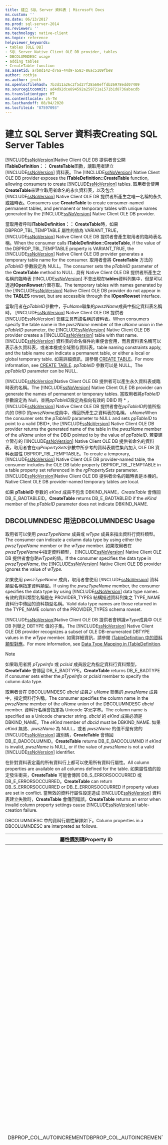 ```yaml
---
title: 建立 SQL Server 資料表 | Microsoft Docs
ms.custom: ''
ms.date: 06/13/2017
ms.prod: sql-server-2014
ms.reviewer: ''
ms.technology: native-client
ms.topic: reference
helpviewer_keywords:
- tables [OLE DB]
- SQL Server Native Client OLE DB provider, tables
- DBCOLUMNDESC usage
- adding tables
- CreateTable function
ms.assetid: a7b8d142-d76a-44d9-a583-86ac5109fbe8
author: rothja
ms.author: jroth
ms.openlocfilehash: 7b3d11a26c2f5d27f28a60effdb26978edd07409
ms.sourcegitcommit: ad4d92dce894592a259721a1571b1d8736abacdb
ms.translationtype: MT
ms.contentlocale: zh-TW
ms.lasthandoff: 08/04/2020
ms.locfileid: "87597093"
---
```

# <a name="creating-sql-server-tables"></a><span data-ttu-id="63695-102">建立 SQL Server 資料表</span><span class="sxs-lookup"><span data-stu-id="63695-102">Creating SQL Server Tables</span></span>
  <span data-ttu-id="63695-103">[!INCLUDE[ssNoVersion](../../includes/ssnoversion-md.md)]Native Client OLE DB 提供者會公開**ITableDefinition：： CreateTable**函數，讓取用者建立 [!INCLUDE[ssNoVersion](../../includes/ssnoversion-md.md)] 資料表。</span><span class="sxs-lookup"><span data-stu-id="63695-103">The [!INCLUDE[ssNoVersion](../../includes/ssnoversion-md.md)] Native Client OLE DB provider exposes the **ITableDefinition::CreateTable** function, allowing consumers to create [!INCLUDE[ssNoVersion](../../includes/ssnoversion-md.md)] tables.</span></span> <span data-ttu-id="63695-104">取用者會使用**CreateTable**來建立取用者命名的永久資料表，以及包含 [!INCLUDE[ssNoVersion](../../includes/ssnoversion-md.md)] Native Client OLE DB 提供者所產生之唯一名稱的永久或臨時表。</span><span class="sxs-lookup"><span data-stu-id="63695-104">Consumers use **CreateTable** to create consumer-named permanent tables, and permanent or temporary tables with unique names generated by the [!INCLUDE[ssNoVersion](../../includes/ssnoversion-md.md)] Native Client OLE DB provider.</span></span>  
  
 <span data-ttu-id="63695-105">當取用者呼叫**ITableDefinition：： CreateTable**時，如果 DBPROP_TBL_TEMPTABLE 屬性的值為 VARIANT_TRUE， [!INCLUDE[ssNoVersion](../../includes/ssnoversion-md.md)] Native Client OLE DB 提供者會產生取用者的臨時表名稱。</span><span class="sxs-lookup"><span data-stu-id="63695-105">When the consumer calls **ITableDefinition::CreateTable**, if the value of the DBPROP_TBL_TEMPTABLE property is VARIANT_TRUE, the [!INCLUDE[ssNoVersion](../../includes/ssnoversion-md.md)] Native Client OLE DB provider generates a temporary table name for the consumer.</span></span> <span data-ttu-id="63695-106">取用者會將 **CreateTable** 方法的 *pTableID* 參數設定為 NULL。</span><span class="sxs-lookup"><span data-stu-id="63695-106">The consumer sets the *pTableID* parameter of the **CreateTable** method to NULL.</span></span> <span data-ttu-id="63695-107">具有 Native Client OLE DB 提供者所產生之名稱的臨時表 [!INCLUDE[ssNoVersion](../../includes/ssnoversion-md.md)] 不會出現在**tables**資料列集中，但是可以透過**IOpenRowset**介面存取。</span><span class="sxs-lookup"><span data-stu-id="63695-107">The temporary tables with names generated by the [!INCLUDE[ssNoVersion](../../includes/ssnoversion-md.md)] Native Client OLE DB provider do not appear in the **TABLES** rowset, but are accessible through the **IOpenRowset** interface.</span></span>  
  
 <span data-ttu-id="63695-108">當取用者在*pTableID*參數中，于*uName*聯集的*pwszName*成員中指定資料表名稱時， [!INCLUDE[ssNoVersion](../../includes/ssnoversion-md.md)] Native Client OLE DB 提供者 [!INCLUDE[ssNoVersion](../../includes/ssnoversion-md.md)] 會建立具有該名稱的資料表。</span><span class="sxs-lookup"><span data-stu-id="63695-108">When consumers specify the table name in the *pwszName* member of the *uName* union in the *pTableID* parameter, the [!INCLUDE[ssNoVersion](../../includes/ssnoversion-md.md)] Native Client OLE DB provider creates a [!INCLUDE[ssNoVersion](../../includes/ssnoversion-md.md)] table with that name.</span></span> [!INCLUDE[ssNoVersion](../../includes/ssnoversion-md.md)] <span data-ttu-id="63695-109">資料表的命名條件約束便會套用，而且資料表名稱可以表示永久資料表，或者本機或全域暫存資料表。</span><span class="sxs-lookup"><span data-stu-id="63695-109">table naming constraints apply, and the table name can indicate a permanent table, or either a local or global temporary table.</span></span> <span data-ttu-id="63695-110">如需詳細資訊，請參閱 [CREATE TABLE](/sql/t-sql/statements/create-table-transact-sql)。</span><span class="sxs-lookup"><span data-stu-id="63695-110">For more information, see [CREATE TABLE](/sql/t-sql/statements/create-table-transact-sql).</span></span> <span data-ttu-id="63695-111">*ppTableID* 參數可以是 NULL。</span><span class="sxs-lookup"><span data-stu-id="63695-111">The *ppTableID* parameter can be NULL.</span></span>  
  
 <span data-ttu-id="63695-112">[!INCLUDE[ssNoVersion](../../includes/ssnoversion-md.md)]Native Client OLE DB 提供者可以產生永久資料表或臨時表的名稱。</span><span class="sxs-lookup"><span data-stu-id="63695-112">The [!INCLUDE[ssNoVersion](../../includes/ssnoversion-md.md)] Native Client OLE DB provider can generate the names of permanent or temporary tables.</span></span> <span data-ttu-id="63695-113">當取用者將*pTableID*參數設定為 Null，並將*ppTableID*設定為指向有效的 DBID 時 \* ， [!INCLUDE[ssNoVersion](../../includes/ssnoversion-md.md)] Native Client OLE DB 提供者會在*ppTableID*的值所指向的 DBID 的*pwszName*成員中，傳回所產生之資料表的名稱。 *uName*</span><span class="sxs-lookup"><span data-stu-id="63695-113">When the consumer sets the *pTableID* parameter to NULL and sets *ppTableID* to point to a valid DBID\*, the [!INCLUDE[ssNoVersion](../../includes/ssnoversion-md.md)] Native Client OLE DB provider returns the generated name of the table in the *pwszName* member of the *uName* union of the DBID pointed to by the value of *ppTableID*.</span></span> <span data-ttu-id="63695-114">若要建立暫存的 [!INCLUDE[ssNoVersion](../../includes/ssnoversion-md.md)] Native Client OLE DB 提供者命名的資料表，取用者會在*rgPropertySets*參數中所參考的資料表屬性集內加入 OLE DB 資料表屬性 DBPROP_TBL_TEMPTABLE。</span><span class="sxs-lookup"><span data-stu-id="63695-114">To create a temporary, [!INCLUDE[ssNoVersion](../../includes/ssnoversion-md.md)] Native Client OLE DB provider-named table, the consumer includes the OLE DB table property DBPROP_TBL_TEMPTABLE in a table property set referenced in the *rgPropertySets* parameter.</span></span> [!INCLUDE[ssNoVersion](../../includes/ssnoversion-md.md)]<span data-ttu-id="63695-115">Native Client OLE DB 提供者命名的臨時表是本機的。</span><span class="sxs-lookup"><span data-stu-id="63695-115">Native Client OLE DB provider-named temporary tables are local.</span></span>  
  
 <span data-ttu-id="63695-116">如果 **pTableID** 參數的 *eKind* 成員不包含 DBKIND_NAME，*CreateTable* 會傳回 DB_E_BADTABLEID。</span><span class="sxs-lookup"><span data-stu-id="63695-116">**CreateTable** returns DB_E_BADTABLEID if the *eKind* member of the *pTableID* parameter does not indicate DBKIND_NAME.</span></span>  
  
## <a name="dbcolumndesc-usage"></a><span data-ttu-id="63695-117">DBCOLUMNDESC 用法</span><span class="sxs-lookup"><span data-stu-id="63695-117">DBCOLUMNDESC Usage</span></span>  
 <span data-ttu-id="63695-118">取用者可以使用 *pwszTypeName* 成員或 *wType* 成員來指出資料行資料類型。</span><span class="sxs-lookup"><span data-stu-id="63695-118">The consumer can indicate a column data type by using either the *pwszTypeName* member or the *wType* member.</span></span> <span data-ttu-id="63695-119">如果取用者在*pwszTypeName*中指定資料類型， [!INCLUDE[ssNoVersion](../../includes/ssnoversion-md.md)] Native Client OLE DB 提供者會忽略*wType*的值。</span><span class="sxs-lookup"><span data-stu-id="63695-119">If the consumer specifies the data type in *pwszTypeName*, the [!INCLUDE[ssNoVersion](../../includes/ssnoversion-md.md)] Native Client OLE DB provider ignores the value of *wType*.</span></span>  
  
 <span data-ttu-id="63695-120">如果使用 *pwszTypeName* 成員，取用者會使用 [!INCLUDE[ssNoVersion](../../includes/ssnoversion-md.md)] 資料類型名稱指定資料類型。</span><span class="sxs-lookup"><span data-stu-id="63695-120">If using the *pwszTypeName* member, the consumer specifies the data type by using [!INCLUDE[ssNoVersion](../../includes/ssnoversion-md.md)] data type names.</span></span> <span data-ttu-id="63695-121">有效的資料類型名稱是在 PROVIDER_TYPES 結構描述資料列集之 TYPE_NAME 資料行中傳回的資料類型名稱。</span><span class="sxs-lookup"><span data-stu-id="63695-121">Valid data type names are those returned in the TYPE_NAME column of the PROVIDER_TYPES schema rowset.</span></span>  
  
 <span data-ttu-id="63695-122">[!INCLUDE[ssNoVersion](../../includes/ssnoversion-md.md)]Native Client OLE DB 提供者會辨識*wType*成員中 OLE DB 列舉之 DBTYPE 值的子集。</span><span class="sxs-lookup"><span data-stu-id="63695-122">The [!INCLUDE[ssNoVersion](../../includes/ssnoversion-md.md)] Native Client OLE DB provider recognizes a subset of OLE DB-enumerated DBTYPE values in the *wType* member.</span></span> <span data-ttu-id="63695-123">如需詳細資訊，請參閱 [ITableDefinition 中的資料類型對應](../../relational-databases/native-client-ole-db-data-types/data-type-mapping-in-itabledefinition.md)。</span><span class="sxs-lookup"><span data-stu-id="63695-123">For more information, see [Data Type Mapping in ITableDefinition](../../relational-databases/native-client-ole-db-data-types/data-type-mapping-in-itabledefinition.md).</span></span>  
  
> [!NOTE]  
>  <span data-ttu-id="63695-124">如果取用者將 *pTypeInfo* 或 *pclsid* 成員設定為指定資料行資料類型，**CreateTable** 會傳回 DB_E_BADTYPE。</span><span class="sxs-lookup"><span data-stu-id="63695-124">**CreateTable** returns DB_E_BADTYPE if consumer sets either the *pTypeInfo* or *pclsid* member to specify the column data type.</span></span>  
  
 <span data-ttu-id="63695-125">取用者會在 DBCOLUMNDESC *dbcid* 成員之 *uName* 聯集的 *pwszName* 成員中，指定資料行名稱。</span><span class="sxs-lookup"><span data-stu-id="63695-125">The consumer specifies the column name in the *pwszName* member of the *uName* union of the DBCOLUMNDESC *dbcid* member.</span></span> <span data-ttu-id="63695-126">資料行名稱會指定為 Unicode 字元字串。</span><span class="sxs-lookup"><span data-stu-id="63695-126">The column name is specified as a Unicode character string.</span></span> <span data-ttu-id="63695-127">*dbcid* 的 *eKind* 成員必須是 DBKIND_NAME。</span><span class="sxs-lookup"><span data-stu-id="63695-127">The *eKind* member of *dbcid* must be DBKIND_NAME.</span></span> <span data-ttu-id="63695-128">如果 *eKind* 無效、*pwszName* 為 NULL，或者 *pwszName* 的值不是有效的 [!INCLUDE[ssNoVersion](../../includes/ssnoversion-md.md)] 識別碼，**CreateTable** 會傳回 DB_E_BADCOLUMNID。</span><span class="sxs-lookup"><span data-stu-id="63695-128">**CreateTable** returns DB_E_BADCOLUMNID if *eKind* is invalid, *pwszName* is NULL, or if the value of *pwszName* is not a valid [!INCLUDE[ssNoVersion](../../includes/ssnoversion-md.md)] identifier.</span></span>  
  
 <span data-ttu-id="63695-129">在針對資料表定義的所有資料行上都可以使用所有資料行屬性。</span><span class="sxs-lookup"><span data-stu-id="63695-129">All column properties are available on all columns defined for the table.</span></span> <span data-ttu-id="63695-130">如果屬性值的設定發生衝突，**CreateTable** 可能會傳回 DB_S_ERRORSOCCURRED 或 DB_E_ERRORSOCCURRED。</span><span class="sxs-lookup"><span data-stu-id="63695-130">**CreateTable** can return DB_S_ERRORSOCCURRED or DB_E_ERRORSOCCURRED if property values are set in conflict.</span></span> <span data-ttu-id="63695-131">當無效的資料行屬性設定造成 [!INCLUDE[ssNoVersion](../../includes/ssnoversion-md.md)] 資料表建立失敗時，**CreateTable** 會傳回錯誤。</span><span class="sxs-lookup"><span data-stu-id="63695-131">**CreateTable** returns an error when invalid column property settings cause [!INCLUDE[ssNoVersion](../../includes/ssnoversion-md.md)] table-creation failure.</span></span>  
  
 <span data-ttu-id="63695-132">DBCOLUMNDESC 中的資料行屬性解譯如下。</span><span class="sxs-lookup"><span data-stu-id="63695-132">Column properties in a DBCOLUMNDESC are interpreted as follows.</span></span>  
  
|<span data-ttu-id="63695-133">屬性識別碼</span><span class="sxs-lookup"><span data-stu-id="63695-133">Property ID</span></span>|<span data-ttu-id="63695-134">描述</span><span class="sxs-lookup"><span data-stu-id="63695-134">Description</span></span>|  
|-----------------|-----------------|  
|<span data-ttu-id="63695-135">DBPROP_COL_AUTOINCREMENT</span><span class="sxs-lookup"><span data-stu-id="63695-135">DBPROP_COL_AUTOINCREMENT</span></span>|<span data-ttu-id="63695-136">R/W︰讀取/寫入</span><span class="sxs-lookup"><span data-stu-id="63695-136">R/W: Read/write</span></span><br /><br /> <span data-ttu-id="63695-137">預設值：VARIANT_FALSE 描述：在建立的資料行上設定識別屬性。</span><span class="sxs-lookup"><span data-stu-id="63695-137">Default: VARIANT_FALSE Description: Sets the identity property on the column created.</span></span> <span data-ttu-id="63695-138">對於 [!INCLUDE[ssNoVersion](../../includes/ssnoversion-md.md)]，識別屬性適用於資料表內的單一資料行。</span><span class="sxs-lookup"><span data-stu-id="63695-138">For [!INCLUDE[ssNoVersion](../../includes/ssnoversion-md.md)], the identity property is valid for a single column within a table.</span></span> <span data-ttu-id="63695-139">當 [!INCLUDE[ssNoVersion](../../includes/ssnoversion-md.md)] Native Client OLE DB 提供者嘗試在伺服器上建立資料表時，針對多個單一資料行將屬性設定為 VARIANT_TRUE 會產生錯誤。</span><span class="sxs-lookup"><span data-stu-id="63695-139">Setting the property to VARIANT_TRUE for more than a single column generates an error when the [!INCLUDE[ssNoVersion](../../includes/ssnoversion-md.md)] Native Client OLE DB provider attempts to create the table on the server.</span></span><br /><br /> <span data-ttu-id="63695-140">當小數位數為 0 時，[!INCLUDE[ssNoVersion](../../includes/ssnoversion-md.md)] 識別屬性僅適用於 **integer**、**numeric** 和 **decimal** 類型。</span><span class="sxs-lookup"><span data-stu-id="63695-140">The [!INCLUDE[ssNoVersion](../../includes/ssnoversion-md.md)] identity property is only valid for the **integer**, **numeric**, and **decimal** types when the scale is 0.</span></span> <span data-ttu-id="63695-141">當 [!INCLUDE[ssNoVersion](../../includes/ssnoversion-md.md)] Native Client OLE DB 提供者嘗試在伺服器上建立資料表時，將屬性設定為任何其他資料類型之資料行上的 VARIANT_TRUE 時，會產生錯誤。</span><span class="sxs-lookup"><span data-stu-id="63695-141">Setting the property to VARIANT_TRUE on a column of any other data type generates an error when the [!INCLUDE[ssNoVersion](../../includes/ssnoversion-md.md)] Native Client OLE DB provider attempts to create the table on the server.</span></span><br /><br /> <span data-ttu-id="63695-142">[!INCLUDE[ssNoVersion](../../includes/ssnoversion-md.md)]當 DBPROP_COL_AUTOINCREMENT 和 DBPROP_COL_NullABLE 同時 VARIANT_TRUE，而且 DBPROP_COL_NullABLE 的*dwOption*不 DBPROPOPTIONS_REQUIRED 時，Native Client OLE DB 提供者會傳回 DB_S_ERRORSOCCURRED。</span><span class="sxs-lookup"><span data-stu-id="63695-142">The [!INCLUDE[ssNoVersion](../../includes/ssnoversion-md.md)] Native Client OLE DB provider returns DB_S_ERRORSOCCURRED when DBPROP_COL_AUTOINCREMENT and DBPROP_COL_NULLABLE are both VARIANT_TRUE and the *dwOption* of DBPROP_COL_NULLABLE is not DBPROPOPTIONS_REQUIRED.</span></span> <span data-ttu-id="63695-143">當 DBPROP_COL_AUTOINCREMENT 和 DBPROP_COL_NULLABLE 同時為 VARIANT_TRUE，而且 DBPROP_COL_NULLABLE 的 *dwOption* 等於 DBPROPOPTIONS_REQUIRED 時，會傳回 DB_E_ERRORSOCCURRED。</span><span class="sxs-lookup"><span data-stu-id="63695-143">DB_E_ERRORSOCCURRED is returned when DBPROP_COL_AUTOINCREMENT and DBPROP_COL_NULLABLE are both VARIANT_TRUE and the *dwOption* of DBPROP_COL_NULLABLE equals DBPROPOPTIONS_REQUIRED.</span></span> <span data-ttu-id="63695-144">資料行會以 [!INCLUDE[ssNoVersion](../../includes/ssnoversion-md.md)] 識別屬性定義，而 DBPROP_COL_NULLABLE *dwStatus* 成員會設定為 DBPROPSTATUS_CONFLICTING。</span><span class="sxs-lookup"><span data-stu-id="63695-144">The column is defined with the [!INCLUDE[ssNoVersion](../../includes/ssnoversion-md.md)] identity property and the DBPROP_COL_NULLABLE *dwStatus* member is set to DBPROPSTATUS_CONFLICTING.</span></span>|  
|<span data-ttu-id="63695-145">DBPROP_COL_DEFAULT</span><span class="sxs-lookup"><span data-stu-id="63695-145">DBPROP_COL_DEFAULT</span></span>|<span data-ttu-id="63695-146">R/W︰讀取/寫入</span><span class="sxs-lookup"><span data-stu-id="63695-146">R/W: Read/write</span></span><br /><br /> <span data-ttu-id="63695-147">預設值：無</span><span class="sxs-lookup"><span data-stu-id="63695-147">Default: None</span></span><br /><br /> <span data-ttu-id="63695-148">描述：建立資料行的 [!INCLUDE[ssNoVersion](../../includes/ssnoversion-md.md)] DEFAULT 條件約束。</span><span class="sxs-lookup"><span data-stu-id="63695-148">Description: Creates a [!INCLUDE[ssNoVersion](../../includes/ssnoversion-md.md)] DEFAULT constraint for the column.</span></span><br /><br /> <span data-ttu-id="63695-149">*vValue* DBPROP 成員可以是任何一種類型。</span><span class="sxs-lookup"><span data-stu-id="63695-149">The *vValue* DBPROP member can be any of a number of types.</span></span> <span data-ttu-id="63695-150">*vValue.vt* 成員應該指定一個與資料行資料類型相容的類型。</span><span class="sxs-lookup"><span data-stu-id="63695-150">The *vValue.vt* member should specify a type compatible with the data type of the column.</span></span> <span data-ttu-id="63695-151">例如，對於定義為 DBTYPE_WSTR 的資料行而言，將 BSTR N/A 定義為預設值是相容符合。</span><span class="sxs-lookup"><span data-stu-id="63695-151">For example, defining BSTR N/A as the default value for a column defined as DBTYPE_WSTR is a compatible match.</span></span> <span data-ttu-id="63695-152">在定義為 DBTYPE_R8 的資料行上定義相同的預設值時，當 [!INCLUDE[ssNoVersion](../../includes/ssnoversion-md.md)] Native Client OLE DB 提供者嘗試在伺服器上建立資料表時，就會產生錯誤。</span><span class="sxs-lookup"><span data-stu-id="63695-152">Defining the same default on a column defined as DBTYPE_R8 generates an error when the [!INCLUDE[ssNoVersion](../../includes/ssnoversion-md.md)] Native Client OLE DB provider attempts to create the table on the server.</span></span>|  
|<span data-ttu-id="63695-153">DBPROP_COL_DESCRIPTION</span><span class="sxs-lookup"><span data-stu-id="63695-153">DBPROP_COL_DESCRIPTION</span></span>|<span data-ttu-id="63695-154">R/W︰讀取/寫入</span><span class="sxs-lookup"><span data-stu-id="63695-154">R/W: Read/write</span></span><br /><br /> <span data-ttu-id="63695-155">預設值：無</span><span class="sxs-lookup"><span data-stu-id="63695-155">Default: None</span></span><br /><br /> <span data-ttu-id="63695-156">描述： DBPROP_COL_DESCRIPTION 的資料行屬性不是由 [!INCLUDE[ssNoVersion](../../includes/ssnoversion-md.md)] Native Client OLE DB 提供者所執行。</span><span class="sxs-lookup"><span data-stu-id="63695-156">Description: The DBPROP_COL_DESCRIPTION column property is not implemented by the [!INCLUDE[ssNoVersion](../../includes/ssnoversion-md.md)] Native Client OLE DB provider.</span></span><br /><br /> <span data-ttu-id="63695-157">當取用者嘗試寫入屬性值時，DBPROP 結構的 *dwStatus* 成員會傳回 DBPROPSTATUS_NOTSUPPORTED。</span><span class="sxs-lookup"><span data-stu-id="63695-157">The *dwStatus* member of the DBPROP structure returns DBPROPSTATUS_NOTSUPPORTED when the consumer attempts to write the property value.</span></span><br /><br /> <span data-ttu-id="63695-158">設定屬性不會構成 [!INCLUDE[ssNoVersion](../../includes/ssnoversion-md.md)] Native Client OLE DB 提供者的嚴重錯誤。</span><span class="sxs-lookup"><span data-stu-id="63695-158">Setting the property does not constitute a fatal error for the [!INCLUDE[ssNoVersion](../../includes/ssnoversion-md.md)] Native Client OLE DB provider.</span></span> <span data-ttu-id="63695-159">如果其他所有參數值都有效，則會建立 [!INCLUDE[ssNoVersion](../../includes/ssnoversion-md.md)] 資料表。</span><span class="sxs-lookup"><span data-stu-id="63695-159">If all other parameter values are valid, the [!INCLUDE[ssNoVersion](../../includes/ssnoversion-md.md)] table is created.</span></span>|  
|<span data-ttu-id="63695-160">DBPROP_COL_FIXEDLENGTH</span><span class="sxs-lookup"><span data-stu-id="63695-160">DBPROP_COL_FIXEDLENGTH</span></span>|<span data-ttu-id="63695-161">R/W︰讀取/寫入</span><span class="sxs-lookup"><span data-stu-id="63695-161">R/W: Read/write</span></span><br /><br /> <span data-ttu-id="63695-162">預設值：VARIANT_FALSE</span><span class="sxs-lookup"><span data-stu-id="63695-162">Default: VARIANT_FALSE</span></span><br /><br /> <span data-ttu-id="63695-163">描述： [!INCLUDE[ssNoVersion](../../includes/ssnoversion-md.md)] 當取用者使用 DBCOLUMNDESC 的*wType*成員定義資料行的資料類型時，Native Client OLE DB 提供者會使用 DBPROP_COL_FIXEDLENGTH 來決定資料類型對應。</span><span class="sxs-lookup"><span data-stu-id="63695-163">Description: The [!INCLUDE[ssNoVersion](../../includes/ssnoversion-md.md)] Native Client OLE DB provider uses DBPROP_COL_FIXEDLENGTH to determine data type-mapping when the consumer defines a column's data type by using the *wType* member of the DBCOLUMNDESC.</span></span> <span data-ttu-id="63695-164">如需詳細資訊，請參閱 [ITableDefinition 中的資料類型對應](../../relational-databases/native-client-ole-db-data-types/data-type-mapping-in-itabledefinition.md)。</span><span class="sxs-lookup"><span data-stu-id="63695-164">For more information, see [Data Type Mapping in ITableDefinition](../../relational-databases/native-client-ole-db-data-types/data-type-mapping-in-itabledefinition.md).</span></span>|  
|<span data-ttu-id="63695-165">DBPROP_COL_NULLABLE</span><span class="sxs-lookup"><span data-stu-id="63695-165">DBPROP_COL_NULLABLE</span></span>|<span data-ttu-id="63695-166">R/W︰讀取/寫入</span><span class="sxs-lookup"><span data-stu-id="63695-166">R/W: Read/write</span></span><br /><br /> <span data-ttu-id="63695-167">預設值：無</span><span class="sxs-lookup"><span data-stu-id="63695-167">Default: None</span></span><br /><br /> <span data-ttu-id="63695-168">描述：建立資料表時， [!INCLUDE[ssNoVersion](../../includes/ssnoversion-md.md)] 如果已設定屬性，Native Client OLE DB 提供者會指出資料行是否應該接受 null 值。</span><span class="sxs-lookup"><span data-stu-id="63695-168">Description: When creating the table, the [!INCLUDE[ssNoVersion](../../includes/ssnoversion-md.md)] Native Client OLE DB provider indicates whether the column should accept null values if the property is set.</span></span> <span data-ttu-id="63695-169">未設定屬性時，資料行是否能夠接受 NULL 做為值取決於 [!INCLUDE[ssNoVersion](../../includes/ssnoversion-md.md)] ANSI_NULLS 預設資料庫選項。</span><span class="sxs-lookup"><span data-stu-id="63695-169">When the property is not set, the ability of the column to accept NULL as a value is determined by the [!INCLUDE[ssNoVersion](../../includes/ssnoversion-md.md)] ANSI_NULLS default database option.</span></span><br /><br /> <span data-ttu-id="63695-170">[!INCLUDE[ssNoVersion](../../includes/ssnoversion-md.md)]Native Client OLE DB 提供者是與 ISO 相容的提供者。</span><span class="sxs-lookup"><span data-stu-id="63695-170">The [!INCLUDE[ssNoVersion](../../includes/ssnoversion-md.md)] Native Client OLE DB provider is an ISO-compliant provider.</span></span> <span data-ttu-id="63695-171">已連接的工作階段會表現 ISO 行為。</span><span class="sxs-lookup"><span data-stu-id="63695-171">Connected sessions exhibit ISO behaviors.</span></span> <span data-ttu-id="63695-172">如果取用者沒有設定 DBPROP_COL_NULLABLE，資料行接受 Null 值。</span><span class="sxs-lookup"><span data-stu-id="63695-172">If the consumer does not set DBPROP_COL_NULLABLE, columns accept null values.</span></span>|  
|<span data-ttu-id="63695-173">DBPROP_COL_PRIMARYKEY</span><span class="sxs-lookup"><span data-stu-id="63695-173">DBPROP_COL_PRIMARYKEY</span></span>|<span data-ttu-id="63695-174">R/W︰讀取/寫入</span><span class="sxs-lookup"><span data-stu-id="63695-174">R/W: Read/write</span></span><br /><br /> <span data-ttu-id="63695-175">預設值： VARIANT_FALSE 描述：當 VARIANT_TRUE 時， [!INCLUDE[ssNoVersion](../../includes/ssnoversion-md.md)] Native Client OLE DB 提供者會建立具有 PRIMARY KEY 條件約束的資料行。</span><span class="sxs-lookup"><span data-stu-id="63695-175">Default: VARIANT_FALSE Description: When VARIANT_TRUE, the [!INCLUDE[ssNoVersion](../../includes/ssnoversion-md.md)] Native Client OLE DB provider creates the column with a PRIMARY KEY constraint.</span></span><br /><br /> <span data-ttu-id="63695-176">定義為資料行屬性時，只有單一資料行可以決定條件約束。</span><span class="sxs-lookup"><span data-stu-id="63695-176">When defined as a column property, only a single column can determine the constraint.</span></span> <span data-ttu-id="63695-177">當 [!INCLUDE[ssNoVersion](../../includes/ssnoversion-md.md)] Native Client OLE DB 提供者嘗試建立資料表時，針對多個單一資料行設定屬性 VARIANT_TRUE 會傳回錯誤 [!INCLUDE[ssNoVersion](../../includes/ssnoversion-md.md)] 。</span><span class="sxs-lookup"><span data-stu-id="63695-177">Setting the property VARIANT_TRUE for more than a single column returns an error when the [!INCLUDE[ssNoVersion](../../includes/ssnoversion-md.md)] Native Client OLE DB provider attempts to create the [!INCLUDE[ssNoVersion](../../includes/ssnoversion-md.md)] table.</span></span><br /><br /> <span data-ttu-id="63695-178">注意：取用者可以使用 **IIndexDefinition::CreateIndex** 在兩個以上的資料行上建立 PRIMARY KEY 條件約束。</span><span class="sxs-lookup"><span data-stu-id="63695-178">Note: The consumer can use **IIndexDefinition::CreateIndex** to create a PRIMARY KEY constraint on two or more columns.</span></span><br /><br /> <span data-ttu-id="63695-179">[!INCLUDE[ssNoVersion](../../includes/ssnoversion-md.md)]當 DBPROP_COL_PRIMARYKEY 和 DBPROP_COL_UNIQUE 同時 VARIANT_TRUE，而且 DBPROP_COL_UNIQUE 的*dwOption*不 DBPROPOPTIONS_REQUIRED 時，Native Client OLE DB 提供者會傳回 DB_S_ERRORSOCCURRED。</span><span class="sxs-lookup"><span data-stu-id="63695-179">The [!INCLUDE[ssNoVersion](../../includes/ssnoversion-md.md)] Native Client OLE DB provider returns DB_S_ERRORSOCCURRED when DBPROP_COL_PRIMARYKEY and DBPROP_COL_UNIQUE are both VARIANT_TRUE and the *dwOption* of DBPROP_COL_UNIQUE is not DBPROPOPTIONS_REQUIRED.</span></span><br /><br /> <span data-ttu-id="63695-180">當 DBPROP_COL_PRIMARYKEY 和 DBPROP_COL_UNIQUE 同時為 VARIANT_TRUE，而且 DBPROP_COL_UNIQUE 的 *dwOption* 等於 DBPROPOPTIONS_REQUIRED 時，會傳回 DB_E_ERRORSOCCURRED。</span><span class="sxs-lookup"><span data-stu-id="63695-180">DB_E_ERRORSOCCURRED is returned when DBPROP_COL_PRIMARYKEY and DBPROP_COL_UNIQUE are both VARIANT_TRUE and the *dwOption* of DBPROP_COL_UNIQUE equals DBPROPOPTIONS_REQUIRED.</span></span> <span data-ttu-id="63695-181">資料行會以 [!INCLUDE[ssNoVersion](../../includes/ssnoversion-md.md)] 識別屬性定義，而 DBPROP_COL_PRIMARYKEY *dwStatus* 成員會設定為 DBPROPSTATUS_CONFLICTING。</span><span class="sxs-lookup"><span data-stu-id="63695-181">The column is defined with the [!INCLUDE[ssNoVersion](../../includes/ssnoversion-md.md)] identity property and the DBPROP_COL_PRIMARYKEY *dwStatus* member is set to DBPROPSTATUS_CONFLICTING.</span></span><br /><br /> <span data-ttu-id="63695-182">[!INCLUDE[ssNoVersion](../../includes/ssnoversion-md.md)]當 DBPROP_COL_PRIMARYKEY 和 DBPROP_COL_NullABLE 都 VARIANT_TRUE 時，Native Client OLE DB 提供者會傳回錯誤。</span><span class="sxs-lookup"><span data-stu-id="63695-182">The [!INCLUDE[ssNoVersion](../../includes/ssnoversion-md.md)] Native Client OLE DB provider returns an error when DBPROP_COL_PRIMARYKEY and DBPROP_COL_NULLABLE are both VARIANT_TRUE.</span></span><br /><br /> <span data-ttu-id="63695-183">[!INCLUDE[ssNoVersion](../../includes/ssnoversion-md.md)] [!INCLUDE[ssNoVersion](../../includes/ssnoversion-md.md)] 當取用者嘗試在無效資料類型的資料行上建立 PRIMARY KEY 條件約束時，Native Client OLE DB 提供者會從傳回錯誤 [!INCLUDE[ssNoVersion](../../includes/ssnoversion-md.md)] 。</span><span class="sxs-lookup"><span data-stu-id="63695-183">The [!INCLUDE[ssNoVersion](../../includes/ssnoversion-md.md)] Native Client OLE DB provider returns an error from [!INCLUDE[ssNoVersion](../../includes/ssnoversion-md.md)] when the consumer attempts to create a PRIMARY KEY constraint on a column of invalid [!INCLUDE[ssNoVersion](../../includes/ssnoversion-md.md)] data type.</span></span> <span data-ttu-id="63695-184">在使用 [!INCLUDE[ssNoVersion](../../includes/ssnoversion-md.md)] 資料類型 **bit**、**text**、**ntext** 和 **image** 建立的資料行上，無法定義 PRIMARY KEY 條件約束。</span><span class="sxs-lookup"><span data-stu-id="63695-184">PRIMARY KEY constraints cannot be defined on columns created with the [!INCLUDE[ssNoVersion](../../includes/ssnoversion-md.md)] data types **bit**, **text**, **ntext**, and **image**.</span></span>|  
|<span data-ttu-id="63695-185">DBPROP_COL_UNIQUE</span><span class="sxs-lookup"><span data-stu-id="63695-185">DBPROP_COL_UNIQUE</span></span>|<span data-ttu-id="63695-186">R/W︰讀取/寫入</span><span class="sxs-lookup"><span data-stu-id="63695-186">R/W: Read/write</span></span><br /><br /> <span data-ttu-id="63695-187">預設值：VARIANT_FALSE 描述：將 [!INCLUDE[ssNoVersion](../../includes/ssnoversion-md.md)] UNIQUE 條件約束套用到資料行。</span><span class="sxs-lookup"><span data-stu-id="63695-187">Default: VARIANT_FALSE Description: Applies a [!INCLUDE[ssNoVersion](../../includes/ssnoversion-md.md)] UNIQUE constraint to the column.</span></span><br /><br /> <span data-ttu-id="63695-188">定義為資料行屬性時，僅會在單一資料行上套用條件約束。</span><span class="sxs-lookup"><span data-stu-id="63695-188">When defined as a column property, the constraint is applied on a single column only.</span></span> <span data-ttu-id="63695-189">取用者可以使用 **IIndexDefinition::CreateIndex**，在結合兩個或多個資料行的值上套用 UNIQUE 條件約束。</span><span class="sxs-lookup"><span data-stu-id="63695-189">The consumer can use **IIndexDefinition::CreateIndex** to apply a UNIQUE constraint on the combined values of two or more columns.</span></span><br /><br /> <span data-ttu-id="63695-190">[!INCLUDE[ssNoVersion](../../includes/ssnoversion-md.md)]當 DBPROP_COL_PRIMARYKEY 和 DBPROP_COL_UNIQUE 都是 VARIANT_TRUE 而且*dwOption*不 DBPROPOPTIONS_REQUIRED 時，Native Client OLE DB 提供者會傳回 DB_S_ERRORSOCCURRED。</span><span class="sxs-lookup"><span data-stu-id="63695-190">The [!INCLUDE[ssNoVersion](../../includes/ssnoversion-md.md)] Native Client OLE DB provider returns DB_S_ERRORSOCCURRED when DBPROP_COL_PRIMARYKEY and DBPROP_COL_UNIQUE are both VARIANT_TRUE and *dwOption* is not DBPROPOPTIONS_REQUIRED.</span></span><br /><br /> <span data-ttu-id="63695-191">當 DBPROP_COL_PRIMARYKEY 和 DBPROP_COL_UNIQUE 同時為 VARIANT_TRUE，而且 *dwOption* 等於 DBPROPOPTIONS_REQUIRED 時，會傳回 DB_E_ERRORSOCCURRED。</span><span class="sxs-lookup"><span data-stu-id="63695-191">DB_E_ERRORSOCCURRED is returned when DBPROP_COL_PRIMARYKEY and DBPROP_COL_UNIQUE are both VARIANT_TRUE and *dwOption* equals DBPROPOPTIONS_REQUIRED.</span></span> <span data-ttu-id="63695-192">資料行會以 [!INCLUDE[ssNoVersion](../../includes/ssnoversion-md.md)] 識別屬性定義，而 DBPROP_COL_PRIMARYKEY *dwStatus* 成員會設定為 DBPROPSTATUS_CONFLICTING。</span><span class="sxs-lookup"><span data-stu-id="63695-192">The column is defined with the [!INCLUDE[ssNoVersion](../../includes/ssnoversion-md.md)] identity property and the DBPROP_COL_PRIMARYKEY *dwStatus* member is set to DBPROPSTATUS_CONFLICTING.</span></span><br /><br /> <span data-ttu-id="63695-193">[!INCLUDE[ssNoVersion](../../includes/ssnoversion-md.md)]當 DBPROP_COL_NullABLE 和 DBPROP_COL_UNIQUE 都是 VARIANT_TRUE 而且*dwOption*不 DBPROPOPTIONS_REQUIRED 時，Native Client OLE DB 提供者會傳回 DB_S_ERRORSOCCURRED。</span><span class="sxs-lookup"><span data-stu-id="63695-193">The [!INCLUDE[ssNoVersion](../../includes/ssnoversion-md.md)] Native Client OLE DB provider returns DB_S_ERRORSOCCURRED when DBPROP_COL_NULLABLE and DBPROP_COL_UNIQUE are both VARIANT_TRUE and *dwOption* is not DBPROPOPTIONS_REQUIRED.</span></span><br /><br /> <span data-ttu-id="63695-194">當 DBPROP_COL_NULLABLE 和 DBPROP_COL_UNIQUE 同時為 VARIANT_TRUE，而且 *dwOption* 等於 DBPROPOPTIONS_REQUIRED 時，會傳回 DB_E_ERRORSOCCURRED。</span><span class="sxs-lookup"><span data-stu-id="63695-194">DB_E_ERRORSOCCURRED is returned when DBPROP_COL_NULLABLE and DBPROP_COL_UNIQUE are both VARIANT_TRUE and *dwOption* equals DBPROPOPTIONS_REQUIRED.</span></span> <span data-ttu-id="63695-195">資料行會以 [!INCLUDE[ssNoVersion](../../includes/ssnoversion-md.md)] 識別屬性定義，而 DBPROP_COL_NULLABLE *dwStatus* 成員會設定為 DBPROPSTATUS_CONFLICTING。</span><span class="sxs-lookup"><span data-stu-id="63695-195">The column is defined with the [!INCLUDE[ssNoVersion](../../includes/ssnoversion-md.md)] identity property and the DBPROP_COL_NULLABLE *dwStatus* member is set to DBPROPSTATUS_CONFLICTING.</span></span><br /><br /> <span data-ttu-id="63695-196">[!INCLUDE[ssNoVersion](../../includes/ssnoversion-md.md)] [!INCLUDE[ssNoVersion](../../includes/ssnoversion-md.md)] 當取用者嘗試在無效資料類型的資料行上建立 UNIQUE 條件約束時，Native Client OLE DB 提供者會從傳回錯誤 [!INCLUDE[ssNoVersion](../../includes/ssnoversion-md.md)] 。</span><span class="sxs-lookup"><span data-stu-id="63695-196">The [!INCLUDE[ssNoVersion](../../includes/ssnoversion-md.md)] Native Client OLE DB provider returns an error from [!INCLUDE[ssNoVersion](../../includes/ssnoversion-md.md)] when the consumer attempts to create a UNIQUE constraint on a column of invalid [!INCLUDE[ssNoVersion](../../includes/ssnoversion-md.md)] data type.</span></span> <span data-ttu-id="63695-197">在使用 [!INCLUDE[ssNoVersion](../../includes/ssnoversion-md.md)] **bit** 資料類型建立的資料行上，無法定義 UNIQUE 條件約束。</span><span class="sxs-lookup"><span data-stu-id="63695-197">UNIQUE constraints cannot be defined on columns created with the [!INCLUDE[ssNoVersion](../../includes/ssnoversion-md.md)] **bit** data type.</span></span>|  
  
 <span data-ttu-id="63695-198">當取用者呼叫**ITableDefinition：： CreateTable**時， [!INCLUDE[ssNoVersion](../../includes/ssnoversion-md.md)] Native Client OLE DB 提供者會依照下列方式解讀資料表屬性。</span><span class="sxs-lookup"><span data-stu-id="63695-198">When the consumer calls **ITableDefinition::CreateTable**, the [!INCLUDE[ssNoVersion](../../includes/ssnoversion-md.md)] Native Client OLE DB provider interprets table properties as follows.</span></span>  
  
|<span data-ttu-id="63695-199">屬性識別碼</span><span class="sxs-lookup"><span data-stu-id="63695-199">Property ID</span></span>|<span data-ttu-id="63695-200">描述</span><span class="sxs-lookup"><span data-stu-id="63695-200">Description</span></span>|  
|-----------------|-----------------|  
|<span data-ttu-id="63695-201">DBPROP_TBL_TEMPTABLE</span><span class="sxs-lookup"><span data-stu-id="63695-201">DBPROP_TBL_TEMPTABLE</span></span>|<span data-ttu-id="63695-202">R/W︰讀取/寫入</span><span class="sxs-lookup"><span data-stu-id="63695-202">R/W: Read/write</span></span><br /><br /> <span data-ttu-id="63695-203">預設值： VARIANT_FALSE 描述：根據預設， [!INCLUDE[ssNoVersion](../../includes/ssnoversion-md.md)] Native Client OLE DB 提供者會建立由取用者命名的資料表。</span><span class="sxs-lookup"><span data-stu-id="63695-203">Default: VARIANT_FALSE Description: By default, the [!INCLUDE[ssNoVersion](../../includes/ssnoversion-md.md)] Native Client OLE DB provider creates tables named by the consumer.</span></span> <span data-ttu-id="63695-204">當 VARIANT_TRUE 時， [!INCLUDE[ssNoVersion](../../includes/ssnoversion-md.md)] Native Client OLE DB 提供者會產生取用者的臨時表名稱。</span><span class="sxs-lookup"><span data-stu-id="63695-204">When VARIANT_TRUE, The [!INCLUDE[ssNoVersion](../../includes/ssnoversion-md.md)] Native Client OLE DB provider generates a temporary table name for the consumer.</span></span> <span data-ttu-id="63695-205">取用者會將 **CreateTable** 的 *pTableID* 參數設定為 NULL。</span><span class="sxs-lookup"><span data-stu-id="63695-205">The consumer sets the *pTableID* parameter of **CreateTable** to NULL.</span></span> <span data-ttu-id="63695-206">*ppTableID* 參數必須包含有效的指標。</span><span class="sxs-lookup"><span data-stu-id="63695-206">The *ppTableID* parameter must contain a valid pointer.</span></span>|  
  
 <span data-ttu-id="63695-207">如果取用者要求在成功建立的資料表上開啟資料列集， [!INCLUDE[ssNoVersion](../../includes/ssnoversion-md.md)] Native Client OLE DB 提供者會開啟資料指標支援的資料列集。</span><span class="sxs-lookup"><span data-stu-id="63695-207">If the consumer requests that a rowset be opened on a successfully created table, the [!INCLUDE[ssNoVersion](../../includes/ssnoversion-md.md)] Native Client OLE DB provider opens a cursor-supported rowset.</span></span> <span data-ttu-id="63695-208">在傳遞的屬性集中可以指出任何資料列集屬性。</span><span class="sxs-lookup"><span data-stu-id="63695-208">Any rowset properties can be indicated in the property sets passed.</span></span>  
  
 <span data-ttu-id="63695-209">此範例會建立一個 [!INCLUDE[ssNoVersion](../../includes/ssnoversion-md.md)] 資料表。</span><span class="sxs-lookup"><span data-stu-id="63695-209">This example creates a [!INCLUDE[ssNoVersion](../../includes/ssnoversion-md.md)] table.</span></span>  
  
```  
// This CREATE TABLE statement shows the details of the table created by   
// the following example code.  
//  
// CREATE TABLE OrderDetails  
// (  
//    OrderID      int      NOT NULL  
//    ProductID   int      NOT NULL  
//    CONSTRAINT PK_OrderDetails  
//         PRIMARY KEY CLUSTERED (OrderID, ProductID),  
//    UnitPrice   money      NOT NULL,  
//    Quantity   int      NOT NULL,  
//    Discount   decimal(2,2)   NOT NULL  
//        DEFAULT 0  
// )  
//  
// The PRIMARY KEY constraint is created in an additional example.  
HRESULT CreateTable  
    (  
    ITableDefinition* pITableDefinition  
    )  
    {  
    DBID            dbidTable;  
    const ULONG     nCols = 5;  
    ULONG           nCol;  
    ULONG           nProp;  
    DBCOLUMNDESC    dbcoldesc[nCols];  
  
    HRESULT         hr;  
  
    // Set up column descriptions. First, set default property values for  
    //  the columns.  
    for (nCol = 0; nCol < nCols; nCol++)  
        {  
        dbcoldesc[nCol].pwszTypeName = NULL;  
        dbcoldesc[nCol].pTypeInfo = NULL;  
        dbcoldesc[nCol].rgPropertySets = new DBPROPSET;  
        dbcoldesc[nCol].pclsid = NULL;  
        dbcoldesc[nCol].cPropertySets = 1;  
        dbcoldesc[nCol].ulColumnSize = 0;  
        dbcoldesc[nCol].dbcid.eKind = DBKIND_NAME;  
        dbcoldesc[nCol].wType = DBTYPE_I4;  
        dbcoldesc[nCol].bPrecision = 0;  
        dbcoldesc[nCol].bScale = 0;  
  
        dbcoldesc[nCol].rgPropertySets[0].rgProperties =   
            new DBPROP[NCOLPROPS_MAX];  
        dbcoldesc[nCol].rgPropertySets[0].cProperties = NCOLPROPS_MAX;  
        dbcoldesc[nCol].rgPropertySets[0].guidPropertySet =  
            DBPROPSET_COLUMN;  
  
        for (nProp = 0; nProp < NCOLPROPS_MAX; nProp++)  
            {  
            dbcoldesc[nCol].rgPropertySets[0].rgProperties[nProp].  
                dwOptions = DBPROPOPTIONS_REQUIRED;  
            dbcoldesc[nCol].rgPropertySets[0].rgProperties[nProp].colid  
                 = DB_NULLID;  
  
            VariantInit(  
                &(dbcoldesc[nCol].rgPropertySets[0].rgProperties[nProp].  
                    vValue));  
  
            dbcoldesc[nCol].rgPropertySets[0].rgProperties[nProp].  
                vValue.vt = VT_BOOL;  
            }  
        }  
  
    // Set the column-specific information.  
    dbcoldesc[0].dbcid.uName.pwszName = L"OrderID";  
    dbcoldesc[0].rgPropertySets[0].rgProperties[0].dwPropertyID =   
        DBPROP_COL_NULLABLE;  
    dbcoldesc[0].rgPropertySets[0].rgProperties[0].vValue.boolVal =   
        VARIANT_FALSE;  
    dbcoldesc[0].rgPropertySets[0].cProperties = 1;  
  
    dbcoldesc[1].dbcid.uName.pwszName = L"ProductID";  
    dbcoldesc[1].rgPropertySets[0].rgProperties[0].dwPropertyID =   
        DBPROP_COL_NULLABLE;  
    dbcoldesc[1].rgPropertySets[0].rgProperties[0].vValue.boolVal =   
        VARIANT_FALSE;  
    dbcoldesc[1].rgPropertySets[0].cProperties = 1;  
  
    dbcoldesc[2].dbcid.uName.pwszName = L"UnitPrice";  
    dbcoldesc[2].wType = DBTYPE_CY;  
    dbcoldesc[2].rgPropertySets[0].rgProperties[0].dwPropertyID =   
        DBPROP_COL_NULLABLE;  
    dbcoldesc[2].rgPropertySets[0].rgProperties[0].vValue.boolVal =   
        VARIANT_FALSE;  
    dbcoldesc[2].rgPropertySets[0].cProperties = 1;  
  
    dbcoldesc[3].dbcid.uName.pwszName = L"Quantity";  
    dbcoldesc[3].rgPropertySets[0].rgProperties[0].dwPropertyID =   
        DBPROP_COL_NULLABLE;  
    dbcoldesc[3].rgPropertySets[0].rgProperties[0].vValue.boolVal =   
        VARIANT_FALSE;  
    dbcoldesc[3].rgPropertySets[0].cProperties = 1;  
  
    dbcoldesc[4].dbcid.uName.pwszName = L"Discount";  
    dbcoldesc[4].wType = DBTYPE_NUMERIC;  
    dbcoldesc[4].bPrecision = 2;  
    dbcoldesc[4].bScale = 2;  
    dbcoldesc[4].rgPropertySets[0].rgProperties[0].dwPropertyID =   
        DBPROP_COL_NULLABLE;  
    dbcoldesc[4].rgPropertySets[0].rgProperties[0].vValue.boolVal =   
        VARIANT_FALSE;  
    dbcoldesc[4].rgPropertySets[0].rgProperties[1].dwPropertyID =   
        DBPROP_COL_DEFAULT;  
    dbcoldesc[4].rgPropertySets[0].rgProperties[1].vValue.vt = VT_BSTR;  
    dbcoldesc[4].rgPropertySets[0].rgProperties[1].vValue.bstrVal =  
        SysAllocString(L"0");  
    dbcoldesc[4].rgPropertySets[0].cProperties = 2;  
  
    // Set up the dbid for OrderDetails.  
    dbidTable.eKind = DBKIND_NAME;  
    dbidTable.uName.pwszName = L"OrderDetails";  
  
    if (FAILED(hr = pITableDefinition->CreateTable(NULL, &dbidTable,  
        nCols, dbcoldesc, NULL, 0, NULL, NULL, NULL)))  
        {  
        DumpError(pITableDefinition, IID_ITableDefinition);  
        goto SAFE_EXIT;  
        }  
  
SAFE_EXIT:  
    // Clean up dynamic allocation in the property sets.  
    for (nCol = 0; nCol < nCols; nCol++)  
        {  
        for (nProp = 0; nProp < NCOLPROPS_MAX; nProp++)  
            {  
            if (dbcoldesc[nCol].rgPropertySets[0].rgProperties[nProp].  
                vValue.vt == VT_BSTR)  
                {  
                SysFreeString(dbcoldesc[nCol].rgPropertySets[0].  
                    rgProperties[nProp].vValue.bstrVal);  
                }  
            }  
  
        delete [] dbcoldesc[nCol].rgPropertySets[0].rgProperties;  
        delete [] dbcoldesc[nCol].rgPropertySets;  
        }  
  
    return (hr);  
    }  
```  
  
## <a name="see-also"></a><span data-ttu-id="63695-210">另請參閱</span><span class="sxs-lookup"><span data-stu-id="63695-210">See Also</span></span>  
 [<span data-ttu-id="63695-211">資料表和索引</span><span class="sxs-lookup"><span data-stu-id="63695-211">Tables and Indexes</span></span>](../../relational-databases/native-client-ole-db-tables-indexes/tables-and-indexes.md)  
  
  

